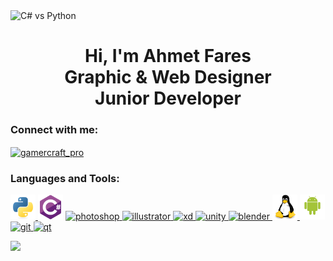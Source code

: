 <div style="display: flex; align-items: center; gap: 20px; flex-wrap: nowrap; overflow-x: auto; white-space: nowrap;">
    <img src="https://external-content.duckduckgo.com/iu/?u=https%3A%2F%2Fhackr.io%2Fblog%2Fc-sharp-vs-python%2Fthumbnail%2Flarge&f=1&nofb=1&ipt=686ce0651e004cdeacdf6a1c9990fbdc3b6124c60c451592b6ea72e9637449fb" 
         alt="C# vs Python" flex-shrink: 0;">
</div>





<h1 align="center">Hi, I'm Ahmet Fares<br>Graphic & Web Designer<br>Junior Developer</h1>

<h3 align="left">Connect with me:</h3>
<p align="left">
<a href="https://discord.gg/gamercraft_pro" target="blank"><img align="center" src="https://raw.githubusercontent.com/rahuldkjain/github-profile-readme-generator/master/src/images/icons/Social/discord.svg" alt="gamercraft_pro" height="30" width="40" /></a>




<h3 align="left">Languages and Tools:</h3>
<p align="left"> <a href="https://www.python.org" target="_blank" rel="noreferrer">
<img src="https://raw.githubusercontent.com/devicons/devicon/master/icons/python/python-original.svg" alt="python" width="40" height="40"/> </a>
<img src="https://raw.githubusercontent.com/devicons/devicon/master/icons/csharp/csharp-original.svg" alt="csharp" width="40" height="40"/> <a href="https://www.photoshop.com/en" target="_blank" rel="noreferrer">
<img src="https://external-content.duckduckgo.com/iu/?u=https%3A%2F%2Fcdn.pixabay.com%2Fphoto%2F2021%2F02%2F03%2F12%2F35%2Fphotoshop-5977809_960_720.png&f=1&nofb=1&ipt=f780e0d4a06219f6c0b6346caf693c86dbf5476e2484ca80d34eb3d8dd528dae" alt="photoshop" width="40" height="40"/> </a> <a href="https://www.adobe.com/in/products/illustrator.html" target="_blank" rel="noreferrer">
<img src="https://tr.m.wikipedia.org/wiki/Adobe_Illustrator#/media/Dosya%3AAdobe_Illustrator_CC_icon.svg" alt="illustrator" width="40" height="40"/> </a> <a href="https://www.adobe.com/products/xd.html" target="_blank" rel="noreferrer"> <img src="https://external-content.duckduckgo.com/iu/?u=https%3A%2F%2Fupload.wikimedia.org%2Fwikipedia%2Fcommons%2Fthumb%2Fc%2Fc2%2FAdobe_XD_CC_icon.svg%2F1200px-Adobe_XD_CC_icon.svg.png&f=1&nofb=1&ipt=9cf2d725fcd8494ff3ff8152b21225c136f2eec39f8259e0c917299bca44c2de" alt="xd" width="40" height="40"/> </a> <a href="https://unity.com/" target="_blank" rel="noreferrer"> <img src="https://external-content.duckduckgo.com/iu/?u=https%3A%2F%2Fdl.flathub.org%2Frepo%2Fappstream%2Fx86_64%2Ficons%2F128x128%2Fcom.unity.UnityHub.png&f=1&nofb=1&ipt=23a59d2ab3e961c9e4cc7cb98b7c145636482000262be5a13224fc68a637b5e1" alt="unity" width="40" height="40"/> </a> <a href="https://www.blender.org/" target="_blank" rel="noreferrer"> <img src="https://download.blender.org/branding/community/blender_community_badge_white.svg" alt="blender" width="40" height="40"/> </a> <a href="https://www.linux.org/" target="_blank" rel="noreferrer"> <img src="https://raw.githubusercontent.com/devicons/devicon/master/icons/linux/linux-original.svg" alt="linux" width="40" height="40"/> </a> <a href="https://developer.android.com" target="_blank" rel="noreferrer"> <img src="https://raw.githubusercontent.com/devicons/devicon/master/icons/android/android-original-wordmark.svg" alt="android" width="40" height="40"/> </a> <a href="https://git-scm.com/" target="_blank" rel="noreferrer"> <img src="https://www.vectorlogo.zone/logos/git-scm/git-scm-icon.svg" alt="git" width="40" height="40"/> </a> <a href="https://www.qt.io/" target="_blank" rel="noreferrer"> <img src="https://upload.wikimedia.org/wikipedia/commons/0/0b/Qt_logo_2016.svg" alt="qt" width="40" height="40"/> </a> </p> 

<img src="https://media2.dev.to/dynamic/image/width=800%2Cheight=%2Cfit=scale-down%2Cgravity=auto%2Cformat=auto/https%3A%2F%2Fdev-to-uploads.s3.amazonaws.com%2Fuploads%2Farticles%2Fj8wo9f1mou6g5469671h.gif">
